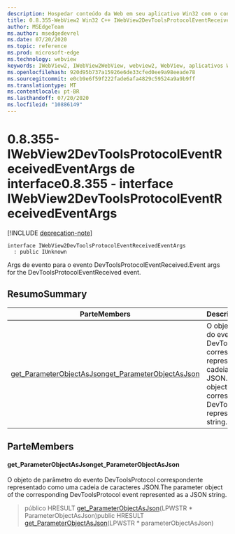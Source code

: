 ```yaml
---
description: Hospedar conteúdo da Web em seu aplicativo Win32 com o controle WebView2 do Microsoft Edge
title: 0.8.355-WebView2 Win32 C++ IWebView2DevToolsProtocolEventReceivedEventArgs
author: MSEdgeTeam
ms.author: msedgedevrel
ms.date: 07/20/2020
ms.topic: reference
ms.prod: microsoft-edge
ms.technology: webview
keywords: IWebView2, IWebView2WebView, webview2, WebView, aplicativos Win32, Win32, Edge
ms.openlocfilehash: 920d95b737a15926e6de33cfed0ee9a98eeade78
ms.sourcegitcommit: e0cb9e6f59f222fade6afa4829c59524a9a9b9ff
ms.translationtype: MT
ms.contentlocale: pt-BR
ms.lasthandoff: 07/20/2020
ms.locfileid: "10886149"
---
```

# <span data-ttu-id="5dec9-104">0.8.355-IWebView2DevToolsProtocolEventReceivedEventArgs de interface</span><span class="sxs-lookup"><span data-stu-id="5dec9-104">0.8.355 - interface IWebView2DevToolsProtocolEventReceivedEventArgs</span></span> 

[!INCLUDE [deprecation-note](../../includes/deprecation-note.md)]

```
interface IWebView2DevToolsProtocolEventReceivedEventArgs
  : public IUnknown
```

<span data-ttu-id="5dec9-105">Args de evento para o evento DevToolsProtocolEventReceived.</span><span class="sxs-lookup"><span data-stu-id="5dec9-105">Event args for the DevToolsProtocolEventReceived event.</span></span>

## <span data-ttu-id="5dec9-106">Resumo</span><span class="sxs-lookup"><span data-stu-id="5dec9-106">Summary</span></span>

 <span data-ttu-id="5dec9-107">Parte</span><span class="sxs-lookup"><span data-stu-id="5dec9-107">Members</span></span>                        | <span data-ttu-id="5dec9-108">Descrições</span><span class="sxs-lookup"><span data-stu-id="5dec9-108">Descriptions</span></span>
--------------------------------|---------------------------------------------
[<span data-ttu-id="5dec9-109">get_ParameterObjectAsJson</span><span class="sxs-lookup"><span data-stu-id="5dec9-109">get_ParameterObjectAsJson</span></span>](#get_parameterobjectasjson) | <span data-ttu-id="5dec9-110">O objeto de parâmetro do evento DevToolsProtocol correspondente representado como uma cadeia de caracteres JSON.</span><span class="sxs-lookup"><span data-stu-id="5dec9-110">The parameter object of the corresponding DevToolsProtocol event represented as a JSON string.</span></span>

## <span data-ttu-id="5dec9-111">Parte</span><span class="sxs-lookup"><span data-stu-id="5dec9-111">Members</span></span>

#### <span data-ttu-id="5dec9-112">get_ParameterObjectAsJson</span><span class="sxs-lookup"><span data-stu-id="5dec9-112">get_ParameterObjectAsJson</span></span> 

<span data-ttu-id="5dec9-113">O objeto de parâmetro do evento DevToolsProtocol correspondente representado como uma cadeia de caracteres JSON.</span><span class="sxs-lookup"><span data-stu-id="5dec9-113">The parameter object of the corresponding DevToolsProtocol event represented as a JSON string.</span></span>

> <span data-ttu-id="5dec9-114">público HRESULT [get_ParameterObjectAsJson](#get_parameterobjectasjson)(LPWSTR \* ParameterObjectAsJson)</span><span class="sxs-lookup"><span data-stu-id="5dec9-114">public HRESULT [get_ParameterObjectAsJson](#get_parameterobjectasjson)(LPWSTR \* parameterObjectAsJson)</span></span>

